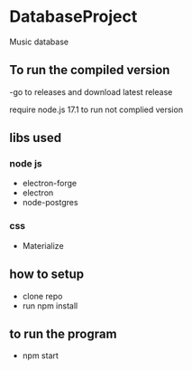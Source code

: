 # DatabaseProject
 Music database

## To run the compiled version
-go to releases and download latest release

require node.js 17.1 to run not complied version

## libs used
### node js
- electron-forge
- electron
- node-postgres

### css
- Materialize

## how to setup
- clone repo
- run npm install

## to run the program
- npm start 

